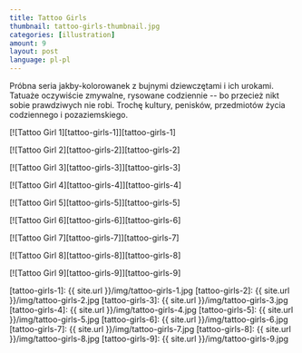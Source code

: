 ```yaml
---
title: Tattoo Girls
thumbnail: tattoo-girls-thumbnail.jpg
categories: [illustration]
amount: 9
layout: post
language: pl-pl
---
```


Próbna seria jakby-kolorowanek z bujnymi dziewczętami i ich urokami. Tatuaże oczywiście zmywalne, rysowane codziennie -- bo przecież nikt sobie prawdziwych nie robi. Trochę kultury, penisków, przedmiotów życia codziennego i pozaziemskiego.

[![Tattoo Girl 1][tattoo-girls-1]][tattoo-girls-1]

[![Tattoo Girl 2][tattoo-girls-2]][tattoo-girls-2]

[![Tattoo Girl 3][tattoo-girls-3]][tattoo-girls-3]

[![Tattoo Girl 4][tattoo-girls-4]][tattoo-girls-4]

[![Tattoo Girl 5][tattoo-girls-5]][tattoo-girls-5]

[![Tattoo Girl 6][tattoo-girls-6]][tattoo-girls-6]

[![Tattoo Girl 7][tattoo-girls-7]][tattoo-girls-7]

[![Tattoo Girl 8][tattoo-girls-8]][tattoo-girls-8]

[![Tattoo Girl 9][tattoo-girls-9]][tattoo-girls-9]

[tattoo-girls-1]: {{ site.url }}/img/tattoo-girls-1.jpg
[tattoo-girls-2]: {{ site.url }}/img/tattoo-girls-2.jpg
[tattoo-girls-3]: {{ site.url }}/img/tattoo-girls-3.jpg
[tattoo-girls-4]: {{ site.url }}/img/tattoo-girls-4.jpg
[tattoo-girls-5]: {{ site.url }}/img/tattoo-girls-5.jpg
[tattoo-girls-6]: {{ site.url }}/img/tattoo-girls-6.jpg
[tattoo-girls-7]: {{ site.url }}/img/tattoo-girls-7.jpg
[tattoo-girls-8]: {{ site.url }}/img/tattoo-girls-8.jpg
[tattoo-girls-9]: {{ site.url }}/img/tattoo-girls-9.jpg